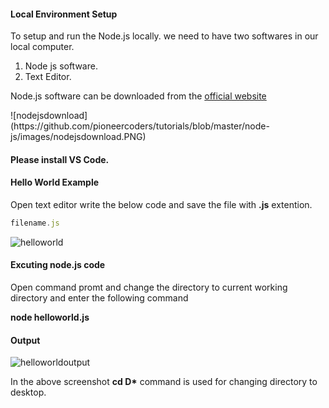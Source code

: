 <h4>Local Environment Setup</h4>
<p>To setup and run the Node.js locally. we need to have two softwares in our local computer.</p>
<ol type="1">
	<li>Node js software.</li>
	<li>Text Editor.</li>
</ol>
<p>Node.js software can be downloaded from the <a href="https://nodejs.org/en/" target="_blank">official  website</a></p>
![nodejsdownload](https://github.com/pioneercoders/tutorials/blob/master/node-js/images/nodejsdownload.PNG)

<h4>Please install VS Code.</h4>

<h4>Hello World Example</h4>
<p>Open text editor write the below code and save the file with <b>.js</b> extention.</p>
	
```javascript
filename.js 
```
![helloworld](https://github.com/pioneercoders/tutorials/blob/master/node-js/images/helloworld.PNG)

<h4>Excuting node.js code</h4>
<p>Open command promt and change the directory to current working directory and enter the following command</p>
<p><b>node helloworld.js</b></p>

<h4>Output</h4>

![helloworldoutput](https://github.com/pioneercoders/tutorials/blob/master/node-js/images/helloworldoutput.PNG)

<p>In the above screenshot <b>cd D*</b> command  is used for changing directory to desktop.</p>
